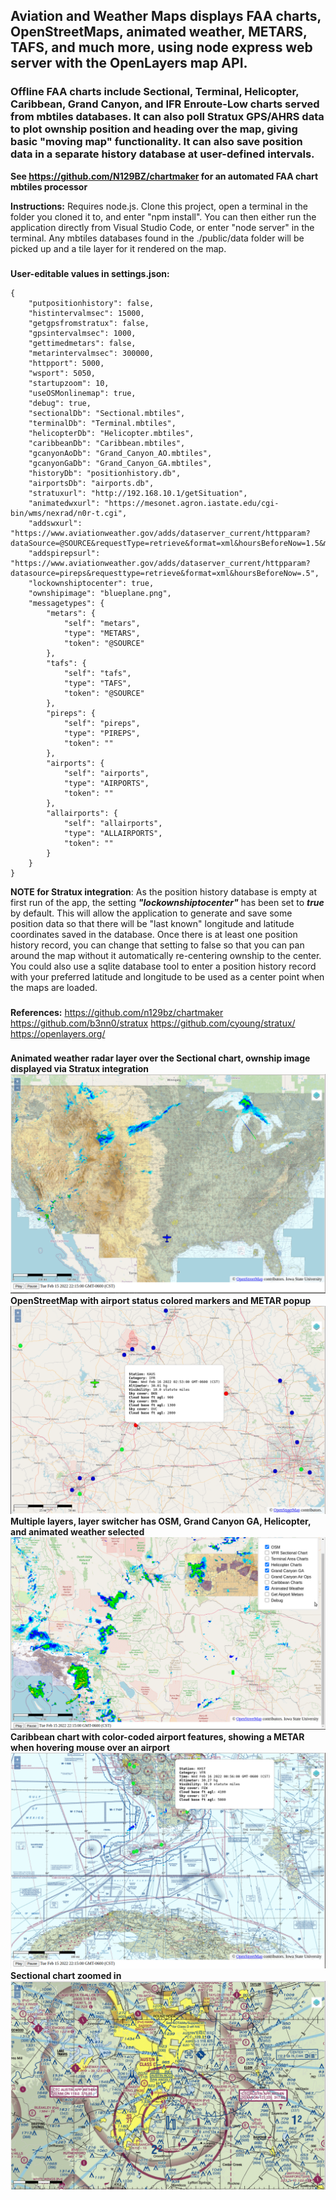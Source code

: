 ## Aviation and Weather Maps displays FAA charts, OpenStreetMaps, animated weather, METARS, TAFS, and much more, using node express web server with the OpenLayers map API.  

### Offline FAA charts include Sectional, Terminal, Helicopter, Caribbean, Grand Canyon, and IFR Enroute-Low charts served from mbtiles databases. It can also poll Stratux GPS/AHRS data to plot ownship position and heading over the map, giving basic "moving map" functionality. It can also save position data in a separate history database at user-defined intervals.   

**See https://github.com/N129BZ/chartmaker for an automated FAA chart mbtiles processor**

**Instructions:** Requires node.js. Clone this project, open a terminal in the folder you cloned it to, and enter "npm install". You can then either run the application directly from Visual Studio Code, or enter "node server" in the terminal. Any mbtiles databases found in the ./public/data folder will be picked up and a tile layer for it rendered on the map.

###
**User-editable values in settings.json:**
```
{
    "putpositionhistory": false,
    "histintervalmsec": 15000,
    "getgpsfromstratux": false,
    "gpsintervalmsec": 1000,
    "gettimedmetars": false,
    "metarintervalmsec": 300000,
    "httpport": 5000,
    "wsport": 5050,
    "startupzoom": 10,
    "useOSMonlinemap": true,
    "debug": true,
    "sectionalDb": "Sectional.mbtiles",
    "terminalDb": "Terminal.mbtiles",
    "helicopterDb": "Helicopter.mbtiles",
    "caribbeanDb": "Caribbean.mbtiles",
    "gcanyonAoDb": "Grand_Canyon_AO.mbtiles",
    "gcanyonGaDb": "Grand_Canyon_GA.mbtiles",
    "historyDb": "positionhistory.db",
    "airportsDb": "airports.db",
    "stratuxurl": "http://192.168.10.1/getSituation",
    "animatedwxurl": "https://mesonet.agron.iastate.edu/cgi-bin/wms/nexrad/n0r-t.cgi",
    "addswxurl": "https://www.aviationweather.gov/adds/dataserver_current/httpparam?dataSource=@SOURCE&requestType=retrieve&format=xml&hoursBeforeNow=1.5&mostRecentForEachStation=true&stationString=",
    "addspirepsurl": "https://www.aviationweather.gov/adds/dataserver_current/httpparam?datasource=pireps&requesttype=retrieve&format=xml&hoursBeforeNow=.5",
    "lockownshiptocenter": true,
    "ownshipimage": "blueplane.png",
    "messagetypes": {
        "metars": {
            "self": "metars",
            "type": "METARS",
            "token": "@SOURCE"
        },
        "tafs": {
            "self": "tafs",
            "type": "TAFS",
            "token": "@SOURCE"
        },
        "pireps": {
            "self": "pireps",
            "type": "PIREPS",
            "token": ""
        },
        "airports": {
            "self": "airports",
            "type": "AIRPORTS",
            "token": ""
        },
        "allairports": {
            "self": "allairports",
            "type": "ALLAIRPORTS",
            "token": ""
        }
    }
}
```
**NOTE for Stratux integration**: As the position history database is empty at first run of the app, the setting ***"lockownshiptocenter"*** has been set to ***true*** by default. This will allow the application to generate and save some position data so that there will be "last known" longitude and latitude coordinates saved in the database. Once there is at least one position history record, you can change that setting to false so that you can pan around the map without it automatically re-centering ownship to the center. You could also use a sqlite database tool to enter a position history record with your preferred latitude and longitude to be used as a center point when the maps are loaded.      

###
**References:**
https://github.com/n129bz/chartmaker
https://github.com/b3nn0/stratux
https://github.com/cyoung/stratux/    
https://openlayers.org/     

###
**Animated weather radar layer over the Sectional chart, ownship image displayed via Stratux integration**
![ANIMWX](./images/SectWithWx.png)
**OpenStreetMap with airport status colored markers and METAR popup**
![OSMWMETAR](./images/OsmWithMetars.png)
**Multiple layers, layer switcher has OSM, Grand Canyon GA, Helicopter, and animated weather selected**
![MULTI](./images/MultiLayer.png)
**Caribbean chart with color-coded airport features, showing a METAR when hovering mouse over an airport**
![CARIBMETAR](./images/CaribbeanWithMetars.png)
**Sectional chart zoomed in**  
![SECTCLOSE](./images/SectionalCloseup.png)
